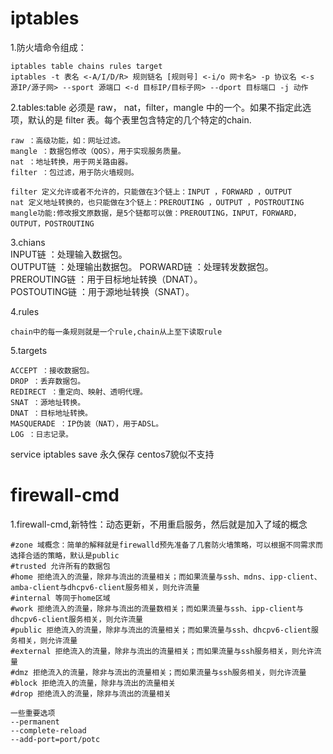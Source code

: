 # iptables
1.防火墙命令组成：
```  
iptables table chains rules target  
iptables -t 表名 <-A/I/D/R> 规则链名 [规则号] <-i/o 网卡名> -p 协议名 <-s 源IP/源子网> --sport 源端口 <-d 目标IP/目标子网> --dport 目标端口 -j 动作
```
2.tables:table 必须是 raw， nat，filter，mangle 中的一个。如果不指定此选项，默认的是 filter 表。每个表里包含特定的几个特定的chain.
```  
raw ：高级功能，如：网址过滤。  
mangle ：数据包修改（QOS），用于实现服务质量。  
nat ：地址转换，用于网关路由器。    
filter ：包过滤，用于防火墙规则。

filter 定义允许或者不允许的，只能做在3个链上：INPUT ，FORWARD ，OUTPUT  
nat 定义地址转换的，也只能做在3个链上：PREROUTING ，OUTPUT ，POSTROUTING    
mangle功能:修改报文原数据，是5个链都可以做：PREROUTING，INPUT，FORWARD，OUTPUT，POSTROUTING     
```
3.chians    
INPUT链 ：处理输入数据包。  
OUTPUT链 ：处理输出数据包。 
PORWARD链 ：处理转发数据包。    
PREROUTING链 ：用于目标地址转换（DNAT）。   
POSTOUTING链 ：用于源地址转换（SNAT）。

4.rules     
```
chain中的每一条规则就是一个rule,chain从上至下读取rule
```
5.targets
```
ACCEPT ：接收数据包。   
DROP ：丢弃数据包。
REDIRECT ：重定向、映射、透明代理。
SNAT ：源地址转换。
DNAT ：目标地址转换。
MASQUERADE ：IP伪装（NAT），用于ADSL。
LOG ：日志记录。
```
service iptables save      永久保存  centos7貌似不支持

# firewall-cmd
1.firewall-cmd,新特性：动态更新，不用重启服务，然后就是加入了域的概念
```shell
#zone 域概念：简单的解释就是firewalld预先准备了几套防火墙策略，可以根据不同需求而选择合适的策略，默认是public
#trusted 允许所有的数据包
#home 拒绝流入的流量，除非与流出的流量相关；而如果流量与ssh、mdns、ipp-client、amba-client与dhcpv6-client服务相关，则允许流量
#internal 等同于home区域
#work 拒绝流入的流量，除非与流出的流量数相关；而如果流量与ssh、ipp-client与dhcpv6-client服务相关，则允许流量
#public 拒绝流入的流量，除非与流出的流量相关；而如果流量与ssh、dhcpv6-client服务相关，则允许流量
#external 拒绝流入的流量，除非与流出的流量相关；而如果流量与ssh服务相关，则允许流量
#dmz 拒绝流入的流量，除非与流出的流量相关；而如果流量与ssh服务相关，则允许流量
#block 拒绝流入的流量，除非与流出的流量相关
#drop 拒绝流入的流量，除非与流出的流量相关
```
```
一些重要选项
--permanent 
--complete-reload 
--add-port=port/potc
```
